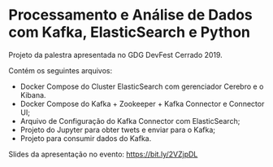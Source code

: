 # Processamento e Análise de Dados com Kafka, ElasticSearch e Python

Projeto da palestra apresentada no GDG DevFest Cerrado 2019.

Contém os seguintes arquivos:
- Docker Compose do Cluster ElasticSearch com gerenciador Cerebro e o Kibana.
- Docker Compose do Kafka + Zookeeper + Kafka Connector e Connector UI;
- Arquivo de Configuração do Kafka Connector com ElasticSearch;
- Projeto do Jupyter para obter twets e enviar para o Kafka;
- Projeto para consumir dados do Kafka.

Slides da apresentação no evento: https://bit.ly/2VZjpDL
